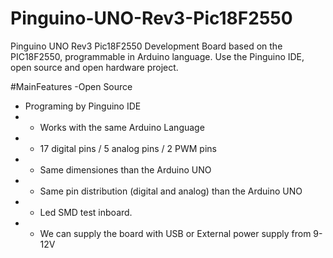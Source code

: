 # Pinguino-UNO-Rev3-Pic18F2550
Pinguino UNO Rev3 Pic18F2550
Development Board based on the PIC18F2550, programmable in Arduino language. Use the Pinguino IDE, open source and open hardware project.

#MainFeatures
-Open Source 
- Programing by Pinguino IDE 
- - Works with the same Arduino Language 
- - 17 digital pins / 5 analog pins / 2 PWM pins 
- - Same dimensiones than the Arduino UNO 
- - Same pin distribution (digital and analog) than the Arduino UNO 
- - Led SMD test inboard. 
- - We can supply the board with USB or External power supply from 9-12V

